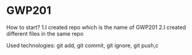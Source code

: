 # GWP201

How to start?
1.I created repo which is the name of  GWP201 
2.I created different files in the same repo

Used technologies:
git add,
git commit,
git ignore,
git push,c
